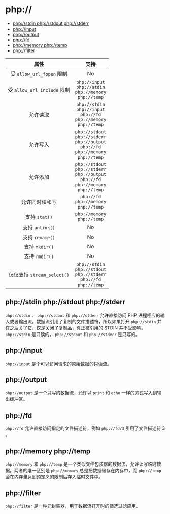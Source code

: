 # php://

* [php://stdin php://stdout php://stderr](#phpstdin-phpstdout-phpstderr)
* [php://input](#phpinput)
* [php://output](#phpoutput)
* [php://fd](#phpfd)
* [php://memory php://temp](#phpmemory-phptemp)
* [php://filter](#phpfilter)

|           属性            |                    支持                    |
| :-----------------------: | :----------------------------------------: |
| 受 `allow_url_fopen` 限制 |                     No                     |
| 受 `allow_url_include` 限制 |                     `php://input`<br>`php://stdin`<br/>`php://memory`<br/>`php://temp`                     |
|         允许读取          | `php://stdin`<br/>`php://input`<br/>`php://fd`<br/>`php://memory`<br/>`php://temp` |
|         允许写入          |                     `php://stdout`<br/>`php://stderr`<br/>`php://output`<br/>`php://fd`<br/>`php://memory`<br/>`php://temp`                     |
|         允许添加          |                     `php://stdout`<br/>`php://stderr`<br/>`php://output`<br/>`php://fd`<br/>`php://memory`<br/>`php://temp`                     |
|      允许同时读和写       | `php://fd`<br/>`php://memory`<br/>`php://temp` |
|       支持 `stat()`       |       `php://memory`<br/>`php://temp`   |
|      支持 `unlink()`      |                     No                     |
|      支持 `rename()`      |                     No                     |
|      支持 `mkdir()`       |                     No                     |
|      支持 `rmdir()`       |                     No                     |
|      仅仅支持 `stream_select()`      |                     `php://stdin`<br/>`php://stdout`<br/>`php://stderr`<br/>`php://fd`<br/>`php://temp`                     |

## php://stdin php://stdout php://stderr

`php://stdin` 、 `php://stdout` 和 `php://stderr` 允许直接访问 PHP 进程相应的输入或者输出流。数据流引用了复制的文件描述符，所以如果打开 `php://stdin` 并在之后关了它，仅是关闭了复制品，真正被引用的 STDIN 并不受影响。 `php://stdin` 是只读的， `php://stdout` 和 `php://stderr` 是只写的。

## php://input

`php://input` 是个可以访问请求的原始数据的只读流。

## php://output

`php://output` 是一个只写的数据流，允许以 `print` 和 `echo` 一样的方式写入到输出缓冲区。

## php://fd

`php://fd` 允许直接访问指定的文件描述符，例如 `php://fd/3` 引用了文件描述符 3 。

## php://memory php://temp

`php://memory` 和 `php://temp` 是一个类似文件包装器的数据流，允许读写临时数据。两者的唯一区别是 `php://memory` 总是把数据储存在内存中，而 `php://temp` 会在内存量达到预定义的限制后存入临时文件中。

## php://filter

`php://filter` 是一种元封装器，用于数据流打开时的筛选过滤应用。